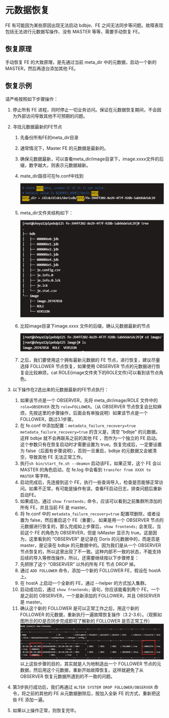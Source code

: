 # 元数据恢复

FE 有可能因为某些原因出现无法启动 bdbje、FE 之间无法同步等问题。故障表现包括无法进行元数据写操作、没有 MASTER 等等，需要手动恢复 FE。

## 恢复原理

手动恢复 FE 的大致原理，是先通过当前 meta_dir 中的元数据，启动一个新的 MASTER，然后再逐台添加其他 FE。

## 恢复示例

请严格按照如下步骤操作：

1. 停止所有 FE 进程，同时停止一切业务访问。保证在元数据恢复期间，不会因为外部访问导致其他不可预期的问题。
2. 寻找元数据最新的FE节点
    1. 先备份所有FE的meta_dir目录
    2. 通常情况下，Master FE 的元数据是最新的。
    3. 确保元数据最新，可以查看meta_dir/image目录下，image.xxxx文件的后缀，数字越大，则表示元数据越新。
    4. mate_dir路径可在fe.conf中找到
    
        ![8-1](../assets/8-1.png)
    5. meta_dir文件夹结构如下：
    
        ![8-2](../assets/8-2.png)
    6. 比较image目录下image.xxxx 文件的后缀，确认元数据最新的节点
    
        ![8-3](../assets/8-3.png)
    7. 之后，我们要使用这个拥有最新元数据的 FE 节点，进行恢复，建议尽量选择 FOLLOWER 节点恢复，如果使用 OBSERVER 节点的元数据进行恢复会比较麻烦，cat ROLE(image文件夹下的ROLE文件)可以看到该节点角色。

3. 以下操作在2选出来的元数据最新的FE节点执行：
    1. 如果该节点是一个 OBSERVER，先将 meta\_dir/image/ROLE 文件中的 `role=OBSERVER` 改为 `role=FOLLOWER`。（从 OBSERVER 节点恢复会比较麻烦，先按这里的步骤操作，后面会有单独说明）如果该节点是一个 FOLLOWER，跳过3.1步骤。
    2. 在 fe.conf 中添加配置：`metadata_failure_recovery=true` `metadata_failure_recovery=true` 的含义是，清空 "bdbje" 的元数据。这样 bdbje 就不会再联系之前的其他 FE ，而作为一个独立的 FE 启动。这个参数只有在恢复启动时才需要设置为 true。恢复完成后，一定要设置为 false（后面有步骤说明），否则一旦重启，bdbje 的元数据又会被清空，导致其他 FE 无法正常工作。
    3. 执行`sh bin/start_fe.sh --deamon` 启动该FE，如果正常，这个 FE 会以 MASTER 的角色启动，在 fe.log 中会看到 `transfer from XXXX to MASTER` 等字样。
    4. 启动完成后，先连接到这个 FE，执行一些查询导入，检查是否能够正常访问。如果不正常，有可能是操作有误，查看FE启动日志，排查问题后重新启动FE。
    5. 如果成功，通过 `show frontends;` 命令，应该可以看到之前集群所添加的所有 FE，并且当前 FE 是 master。
    6. 将 fe.conf 中的 `metadata_failure_recovery=true` 配置项删除，或者设置为 false，然后重启这个 FE（重要）。
    如果是用一个 OBSERVER 节点的元数据进行恢复的，那么完成如上步骤后，`show frontends;` 会发现，当前这个 FE 的角色为 OBSERVER，但是 IsMaster 显示为 true。这是因为，这里看到的 “OBSERVER” 是记录在 Doris 的元数据中的，而是否是 master，是记录在 bdbje 的元数据中的。因为我们是从一个 OBSERVER 节点恢复的，所以这里出现了不一致。这种内部不一致的状态，不能支持后续的导入等修改操作，所以，还需要继续按以下步骤修复：
    7. 先把除了这个 “OBSERVER” 以外的所有 FE 节点 DROP 掉。
    8. 通过 `ADD FOLLOWER` 命令，添加一个新的 FOLLOWER FE，假设在 hostA 上。
    9. 在 hostA 上启动一个全新的 FE，通过 --helper 的方式加入集群。
    10. 启动成功后，通过 `show frontends;` 语句，你应该能看到两个 FE，一个是之前的 OBSERVER，一个是新添加的 FOLLOWER，并且 OBSERVER 是 master。
    11. 确认这个新的 FOLLOWER 是可以正常工作之后，用这个新的 FOLLOWER 的元数据，重新执行一遍故障恢复操作（3.2-3.6）。（观察如图所示的ID是否同步完成即可了解新的 FOLLOWER 是否正常工作）
    ![8-4](../assets/8-4.png)
    以上这些步骤的目的，其实就是人为地制造出一个 FOLLOWER 节点的元数据，然后用这个元数据，重新开始故障恢复。这样就避免了从 OBSERVER 恢复元数据所遇到的不一致的问题。

4. 第3步执行成功后，我们再通过 `ALTER SYSTEM DROP FOLLOWER/OBSERVER` 命令，将之前的其他的 FE 从元数据删除后，按加入全新 FE 的方式，重新把这些 FE 添加一遍。

5. 如果以上操作正常，则恢复完毕。
